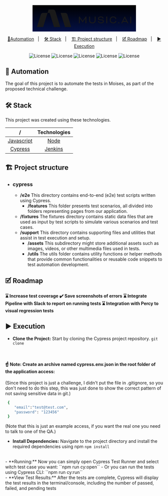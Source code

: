 <div  style="text-align:center; margin-left:auto; margin-right:auto; position: center; width: 60%; padding:14px; background: linear-gradient(to top, #041146, black);">
<svg xmlns="http://www.w3.org/2000/svg" fill="none" viewBox="0 0 163 30" aria-hidden="true" class="h-7 text-white shrink-0 select-none outline-none" focusable="false" tabindex="-1"><path fill="currentColor" fill-rule="evenodd" d="M110.257 22.28q-3.556 0-3.586-2.288h-1.622v.094q0 1.584 1.373 2.614 1.354 1.01 3.892 1.01 2.46 0 3.663-1.125 1.22-1.144 1.22-2.518 0-1.221-.839-2.022-.839-.82-2.69-.954l-3.128-.229q-1.812-.153-1.813-1.373 0-.954.859-1.546.877-.61 2.308-.61 1.545 0 2.289.572c.484.382.768.853.822 1.455h1.695q-.039-1.527-1.162-2.485-1.164-.992-3.663-.992-2.346 0-3.605 1.088-1.26 1.086-1.259 2.537 0 2.575 3.338 2.804l3.186.229q1.946.153 1.946 1.526 0 .992-.783 1.602-.782.61-2.441.61m10.737-10.206v11.465h-1.717V12.074zm41.224 11.465V12.074h-1.717v11.465zM99.293 12.093l.076 6.105q.02 2.022-1.03 3.071-1.03 1.03-2.938 1.03-1.89 0-2.919-1.03t-1.03-3.052v-6.123h-1.717v6.123q0 2.728 1.507 4.12 1.508 1.393 4.12 1.393 2.634 0 4.14-1.392 1.507-1.393 1.507-4.12v-6.124zm35.6 4.09h1.737q-.045-1.633-1.448-2.926-1.45-1.335-4.006-1.335-2.614 0-4.293 1.602-1.697 1.603-1.697 4.312t1.678 4.31q1.66 1.584 4.293 1.584 2.517 0 3.967-1.201 1.487-1.22 1.488-2.99h-1.683l-.014.166q-.115 1.164-1.088 1.889-.992.725-2.651.725-1.889 0-3.091-1.202t-1.202-3.243q0-2.06 1.202-3.262t3.091-1.202q1.679 0 2.651.801.98.791 1.066 1.972m15.862-4.09h.683l5.794 11.446h-1.789l-1.163-2.365h-6.368l-1.163 2.365h-1.789zm2.781 7.63-1.526-3.051q-.381-.744-.859-2.099h-.11q-.477 1.355-.859 2.099l-1.526 3.052zm-74.938-.228h.076l5.191-7.402h1.276v11.465h-1.717V15.07h-.057l-.076.172q-.116.285-.248.515a3.5 3.5 0 0 1-.363.572L78.636 22.1l-4.044-5.772a3.5 3.5 0 0 1-.363-.572 4 4 0 0 1-.248-.515l-.076-.172h-.057v8.49H72.13V12.092h1.276zm62.237 4.235a1.007 1.007 0 1 0 .001-2.015 1.007 1.007 0 0 0-.001 2.015" clip-rule="evenodd"></path><path fill="currentColor" d="M20.072 0 18.25 5.85h3.645L29.41 30h10.733L31.744 3.017A4.29 4.29 0 0 0 27.644 0zM18.25 5.85h-7.576a4.29 4.29 0 0 0-4.1 3.018L0 30h10.734zM48.3 30 40.788 5.85h7.573a4.29 4.29 0 0 1 4.1 3.018L59.034 30z"></path></svg>
</div>

<p align="center">
  <a href="#-automation">🚀Automation</a>&nbsp;&nbsp;&nbsp;|&nbsp;&nbsp;&nbsp;
  <a href="#-stack">🛠️ Stack</a>&nbsp;&nbsp;&nbsp;|&nbsp;&nbsp;&nbsp;
  <a href="#-project-structure">🏗️ Project structure</a>&nbsp;&nbsp;&nbsp;|&nbsp;&nbsp;&nbsp;
  <a href="#-roadmap">🗹 Roadmap</a>&nbsp;&nbsp;&nbsp;|&nbsp;&nbsp;&nbsp;
  <a href="#-execution">▶️ Execution</a>
</p> 

<p align="center">
  <img alt="License" src="https://img.shields.io/badge/-Cypress-242424?style=for-the-badge&logo=cypress&logoColor=white">
  <img alt="License" src="https://img.shields.io/badge/-Node.js-339933?style=for-the-badge&logo=node.js&logoColor=white">
  <img alt="License" src="https://img.shields.io/badge/-JavaScript-F7DF1E?style=for-the-badge&logo=javascript&logoColor=black">
  <img alt="License" src="https://img.shields.io/badge/npm-10.5.0-CB3837?style=for-the-badge&logo=npm&logoColor=white">
  <img alt="License" src="https://img.shields.io/badge/Jenkins-D33833?style=for-the-badge&logo=jenkins&logoColor=white">
</p>


## 🚀 Automation
<p>The goal of this project is to automate the tests in Moises, as part of the proposed technical challenge. </p>

## 🛠️ Stack

This project was created using these technologies.

|            /               | Technologies |
|:---------------:          |  :------: |
|[Javascript](https://developer.mozilla.org/pt-BR/docs/Web/JavaScript)|[Node](https://nodejs.org/en)|
|[Cypress](https://docs.cypress.io/guides/overview/why-cypress)|[Jenkins](https://www.jenkins.io/)

## 🏗️ Project structure

- ### **cypress**
    - **/e2e**
         This directory contains end-to-end (e2e) test scripts written using Cypress.
        - **/features**
         This folder presents test scenarios, all divided into folders representing pages from our application.
    - **/fixtures**
         The fixtures directory contains static data files that are used as input by test scripts to simulate various scenarios and test cases.
    - **/support**
        This directory contains supporting files and utilities that assist in test execution and setup.
        - **/assets**
            This subdirectory might store additional assets such as images, videos, or other multimedia files used in tests.
        - **/utils**
            The utils folder contains utility functions or helper methods that provide common functionalities or reusable code snippets to test automation development.

## 🗹 Roadmap

**:hourglass: Increase test coverage
:heavy_check_mark: Save screenshots of errors
:hourglass: Integrate Pipeline with Slack to report on running tests
:hourglass: Integration with Percy to visual regression tests**

## ▶️ Execution

- **Clone the Project:** Start by cloning the Cypress project repository.
    ``git clone ``
</br>

#### :point_up: Note: Create an archive named cypress.env.json in the root folder of the application access:
(Since this project is just a challenge, I didn't put the file in .gitignore, so you don't need to do this step, this was just done to show the correct pattern of not saving sensitive data in git.)
```bash
 {
    "email":"test@test.com",
    "password": "123456"
 }
```
(Note that this is just an example access, if you want the real one you need to talk to one of the QA.)

- **Install Dependencies:** Navigate to the project directory and install the required dependencies using npm
    ``npm install``
</br>
- **Running:** Now you can simply open Cypress Test Runner and select witch test case you want:
    ``npm run cy:open``
- Or you can run the tests using Cypress CLI:
    ``npm run cy:run``
</br>
- **View Test Results:** After the tests are complete, Cypress will display the test results in the terminal/console, including the number of passed, failed, and pending tests
